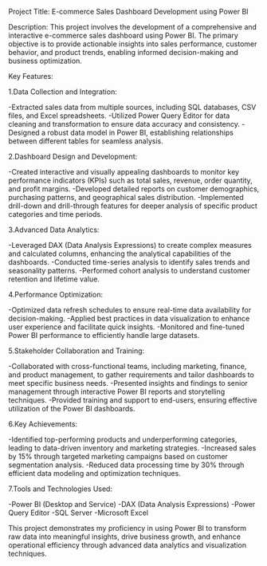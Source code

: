 Project Title: E-commerce Sales Dashboard Development using Power BI

Description: This project involves the development of a comprehensive and interactive e-commerce sales dashboard using Power BI. The primary objective is to provide actionable insights into sales performance, customer behavior, and product trends, enabling informed decision-making and business optimization.

Key Features:

1.Data Collection and Integration:

-Extracted sales data from multiple sources, including SQL databases, CSV files, and Excel spreadsheets.
-Utilized Power Query Editor for data cleaning and transformation to ensure data accuracy and consistency.
-Designed a robust data model in Power BI, establishing relationships between different tables for seamless analysis.

2.Dashboard Design and Development:

-Created interactive and visually appealing dashboards to monitor key performance indicators (KPIs) such as total sales, revenue, order quantity, and profit margins.
-Developed detailed reports on customer demographics, purchasing patterns, and geographical sales distribution.
-Implemented drill-down and drill-through features for deeper analysis of specific product categories and time periods.

3.Advanced Data Analytics:

-Leveraged DAX (Data Analysis Expressions) to create complex measures and calculated columns, enhancing the analytical capabilities of the dashboards.
-Conducted time-series analysis to identify sales trends and seasonality patterns.
-Performed cohort analysis to understand customer retention and lifetime value.

4.Performance Optimization:

-Optimized data refresh schedules to ensure real-time data availability for decision-making.
-Applied best practices in data visualization to enhance user experience and facilitate quick insights.
-Monitored and fine-tuned Power BI performance to efficiently handle large datasets.

5.Stakeholder Collaboration and Training:

-Collaborated with cross-functional teams, including marketing, finance, and product management, to gather requirements and tailor dashboards to meet specific business needs.
-Presented insights and findings to senior management through interactive Power BI reports and storytelling techniques.
-Provided training and support to end-users, ensuring effective utilization of the Power BI dashboards.

6.Key Achievements:

-Identified top-performing products and underperforming categories, leading to data-driven inventory and marketing strategies.
-Increased sales by 15% through targeted marketing campaigns based on customer segmentation analysis.
-Reduced data processing time by 30% through efficient data modeling and optimization techniques.

7.Tools and Technologies Used:

-Power BI (Desktop and Service)
-DAX (Data Analysis Expressions)
-Power Query Editor
-SQL Server
-Microsoft Excel

This project demonstrates my proficiency in using Power BI to transform raw data into meaningful insights, drive business growth, and enhance operational efficiency through advanced data analytics and visualization techniques.
